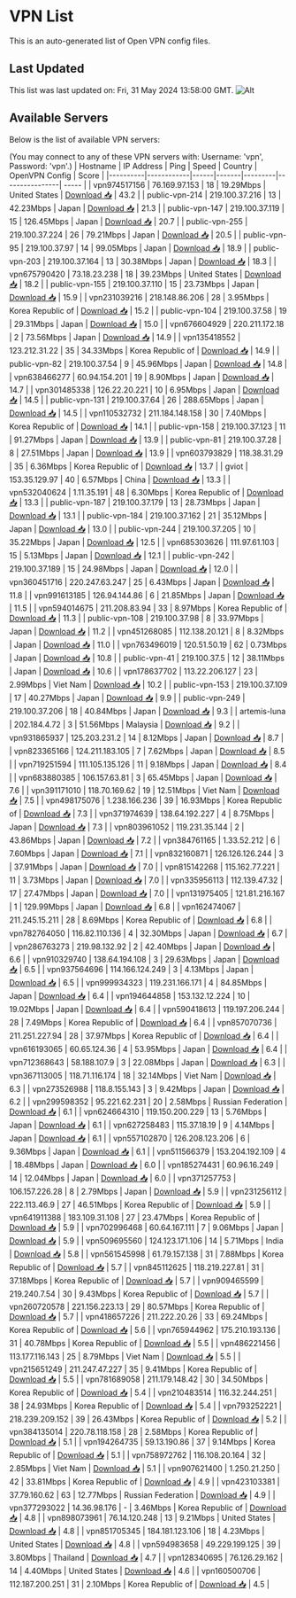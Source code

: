 # VPN List

This is an auto-generated list of Open VPN config files.

## Last Updated

This list was last updated on: Fri, 31 May 2024 13:58:00 GMT.
![Alt](https://repobeats.axiom.co/api/embed/186b98318ef1479477931607c1ad7d823f12451f.svg "Repobeats analytics image")

## Available Servers

Below is the list of available VPN servers:

(You may connect to any of these VPN servers with: Username: 'vpn', Password: 'vpn'.)
| Hostname | IP Address | Ping | Speed | Country | OpenVPN Config | Score |
|----------|------------|------|-------|---------|----------------| ----- |
| vpn974517156 | 76.169.97.153 | 18 | 19.29Mbps | United States | [Download 📥](./configs/server_0_US.ovpn) | 43.2 |
| public-vpn-214 | 219.100.37.216 | 13 | 42.23Mbps | Japan | [Download 📥](./configs/server_1_JP.ovpn) | 21.3 |
| public-vpn-147 | 219.100.37.119 | 15 | 126.45Mbps | Japan | [Download 📥](./configs/server_2_JP.ovpn) | 20.7 |
| public-vpn-255 | 219.100.37.224 | 26 | 79.21Mbps | Japan | [Download 📥](./configs/server_3_JP.ovpn) | 20.5 |
| public-vpn-95 | 219.100.37.97 | 14 | 99.05Mbps | Japan | [Download 📥](./configs/server_4_JP.ovpn) | 18.9 |
| public-vpn-203 | 219.100.37.164 | 13 | 30.38Mbps | Japan | [Download 📥](./configs/server_5_JP.ovpn) | 18.3 |
| vpn675790420 | 73.18.23.238 | 18 | 39.23Mbps | United States | [Download 📥](./configs/server_6_US.ovpn) | 18.2 |
| public-vpn-155 | 219.100.37.110 | 15 | 23.73Mbps | Japan | [Download 📥](./configs/server_7_JP.ovpn) | 15.9 |
| vpn231039216 | 218.148.86.206 | 28 | 3.95Mbps | Korea Republic of | [Download 📥](./configs/server_8_KR.ovpn) | 15.2 |
| public-vpn-104 | 219.100.37.58 | 19 | 29.31Mbps | Japan | [Download 📥](./configs/server_9_JP.ovpn) | 15.0 |
| vpn676604929 | 220.211.172.18 | 2 | 73.56Mbps | Japan | [Download 📥](./configs/server_10_JP.ovpn) | 14.9 |
| vpn135418552 | 123.212.31.22 | 35 | 34.33Mbps | Korea Republic of | [Download 📥](./configs/server_11_KR.ovpn) | 14.9 |
| public-vpn-82 | 219.100.37.54 | 9 | 45.96Mbps | Japan | [Download 📥](./configs/server_12_JP.ovpn) | 14.8 |
| vpn638466277 | 60.94.154.201 | 19 | 8.90Mbps | Japan | [Download 📥](./configs/server_13_JP.ovpn) | 14.7 |
| vpn301485338 | 126.22.20.221 | 10 | 6.95Mbps | Japan | [Download 📥](./configs/server_14_JP.ovpn) | 14.5 |
| public-vpn-131 | 219.100.37.64 | 26 | 288.65Mbps | Japan | [Download 📥](./configs/server_15_JP.ovpn) | 14.5 |
| vpn110532732 | 211.184.148.158 | 30 | 7.40Mbps | Korea Republic of | [Download 📥](./configs/server_16_KR.ovpn) | 14.1 |
| public-vpn-158 | 219.100.37.123 | 11 | 91.27Mbps | Japan | [Download 📥](./configs/server_17_JP.ovpn) | 13.9 |
| public-vpn-81 | 219.100.37.28 | 8 | 27.51Mbps | Japan | [Download 📥](./configs/server_18_JP.ovpn) | 13.9 |
| vpn603793829 | 118.38.31.29 | 35 | 6.36Mbps | Korea Republic of | [Download 📥](./configs/server_19_KR.ovpn) | 13.7 |
| gviot | 153.35.129.97 | 40 | 6.57Mbps | China | [Download 📥](./configs/server_20_CN.ovpn) | 13.3 |
| vpn532040624 | 1.11.35.191 | 48 | 6.30Mbps | Korea Republic of | [Download 📥](./configs/server_21_KR.ovpn) | 13.3 |
| public-vpn-187 | 219.100.37.179 | 13 | 28.73Mbps | Japan | [Download 📥](./configs/server_22_JP.ovpn) | 13.1 |
| public-vpn-184 | 219.100.37.162 | 21 | 35.12Mbps | Japan | [Download 📥](./configs/server_23_JP.ovpn) | 13.0 |
| public-vpn-244 | 219.100.37.205 | 10 | 35.22Mbps | Japan | [Download 📥](./configs/server_24_JP.ovpn) | 12.5 |
| vpn685303626 | 111.97.61.103 | 15 | 5.13Mbps | Japan | [Download 📥](./configs/server_25_JP.ovpn) | 12.1 |
| public-vpn-242 | 219.100.37.189 | 15 | 24.98Mbps | Japan | [Download 📥](./configs/server_26_JP.ovpn) | 12.0 |
| vpn360451716 | 220.247.63.247 | 25 | 6.43Mbps | Japan | [Download 📥](./configs/server_27_JP.ovpn) | 11.8 |
| vpn991613185 | 126.94.144.86 | 6 | 21.85Mbps | Japan | [Download 📥](./configs/server_28_JP.ovpn) | 11.5 |
| vpn594014675 | 211.208.83.94 | 33 | 8.97Mbps | Korea Republic of | [Download 📥](./configs/server_29_KR.ovpn) | 11.3 |
| public-vpn-108 | 219.100.37.98 | 8 | 33.97Mbps | Japan | [Download 📥](./configs/server_30_JP.ovpn) | 11.2 |
| vpn451268085 | 112.138.20.121 | 8 | 8.32Mbps | Japan | [Download 📥](./configs/server_31_JP.ovpn) | 11.0 |
| vpn763496019 | 120.51.50.19 | 62 | 0.73Mbps | Japan | [Download 📥](./configs/server_32_JP.ovpn) | 10.8 |
| public-vpn-41 | 219.100.37.5 | 12 | 38.11Mbps | Japan | [Download 📥](./configs/server_33_JP.ovpn) | 10.6 |
| vpn178637702 | 113.22.206.127 | 23 | 2.99Mbps | Viet Nam | [Download 📥](./configs/server_34_VN.ovpn) | 10.2 |
| public-vpn-153 | 219.100.37.109 | 17 | 40.27Mbps | Japan | [Download 📥](./configs/server_35_JP.ovpn) | 9.9 |
| public-vpn-249 | 219.100.37.206 | 18 | 40.84Mbps | Japan | [Download 📥](./configs/server_36_JP.ovpn) | 9.3 |
| artemis-luna | 202.184.4.72 | 3 | 51.56Mbps | Malaysia | [Download 📥](./configs/server_37_MY.ovpn) | 9.2 |
| vpn931865937 | 125.203.231.2 | 14 | 8.12Mbps | Japan | [Download 📥](./configs/server_38_JP.ovpn) | 8.7 |
| vpn823365166 | 124.211.183.105 | 7 | 7.62Mbps | Japan | [Download 📥](./configs/server_39_JP.ovpn) | 8.5 |
| vpn719251594 | 111.105.135.126 | 11 | 9.18Mbps | Japan | [Download 📥](./configs/server_40_JP.ovpn) | 8.4 |
| vpn683880385 | 106.157.63.81 | 3 | 65.45Mbps | Japan | [Download 📥](./configs/server_41_JP.ovpn) | 7.6 |
| vpn391171010 | 118.70.169.62 | 19 | 12.51Mbps | Viet Nam | [Download 📥](./configs/server_42_VN.ovpn) | 7.5 |
| vpn498175076 | 1.238.166.236 | 39 | 16.93Mbps | Korea Republic of | [Download 📥](./configs/server_43_KR.ovpn) | 7.3 |
| vpn371974639 | 138.64.192.227 | 4 | 8.75Mbps | Japan | [Download 📥](./configs/server_44_JP.ovpn) | 7.3 |
| vpn803961052 | 119.231.35.144 | 2 | 43.86Mbps | Japan | [Download 📥](./configs/server_45_JP.ovpn) | 7.2 |
| vpn384761165 | 1.33.52.212 | 6 | 7.60Mbps | Japan | [Download 📥](./configs/server_46_JP.ovpn) | 7.1 |
| vpn832160871 | 126.126.126.244 | 3 | 37.91Mbps | Japan | [Download 📥](./configs/server_47_JP.ovpn) | 7.0 |
| vpn815142268 | 115.162.77.221 | 11 | 3.73Mbps | Japan | [Download 📥](./configs/server_48_JP.ovpn) | 7.0 |
| vpn335956113 | 112.139.47.32 | 17 | 27.47Mbps | Japan | [Download 📥](./configs/server_49_JP.ovpn) | 7.0 |
| vpn131975405 | 121.81.216.167 | 1 | 129.99Mbps | Japan | [Download 📥](./configs/server_50_JP.ovpn) | 6.8 |
| vpn162474067 | 211.245.15.211 | 28 | 8.69Mbps | Korea Republic of | [Download 📥](./configs/server_51_KR.ovpn) | 6.8 |
| vpn782764050 | 116.82.110.136 | 4 | 32.30Mbps | Japan | [Download 📥](./configs/server_52_JP.ovpn) | 6.7 |
| vpn286763273 | 219.98.132.92 | 2 | 42.40Mbps | Japan | [Download 📥](./configs/server_53_JP.ovpn) | 6.6 |
| vpn910329740 | 138.64.194.108 | 3 | 29.63Mbps | Japan | [Download 📥](./configs/server_54_JP.ovpn) | 6.5 |
| vpn937564696 | 114.166.124.249 | 3 | 4.13Mbps | Japan | [Download 📥](./configs/server_55_JP.ovpn) | 6.5 |
| vpn999934323 | 119.231.166.171 | 4 | 84.85Mbps | Japan | [Download 📥](./configs/server_56_JP.ovpn) | 6.4 |
| vpn194644858 | 153.132.12.224 | 10 | 19.02Mbps | Japan | [Download 📥](./configs/server_57_JP.ovpn) | 6.4 |
| vpn590418613 | 119.197.206.244 | 28 | 7.49Mbps | Korea Republic of | [Download 📥](./configs/server_58_KR.ovpn) | 6.4 |
| vpn857070736 | 211.251.227.94 | 28 | 37.97Mbps | Korea Republic of | [Download 📥](./configs/server_59_KR.ovpn) | 6.4 |
| vpn616193065 | 60.65.124.36 | 4 | 53.95Mbps | Japan | [Download 📥](./configs/server_60_JP.ovpn) | 6.4 |
| vpn712368643 | 58.188.107.9 | 3 | 22.08Mbps | Japan | [Download 📥](./configs/server_61_JP.ovpn) | 6.3 |
| vpn367113005 | 118.71.116.174 | 18 | 32.14Mbps | Viet Nam | [Download 📥](./configs/server_62_VN.ovpn) | 6.3 |
| vpn273526988 | 118.8.155.143 | 3 | 9.42Mbps | Japan | [Download 📥](./configs/server_63_JP.ovpn) | 6.2 |
| vpn299598352 | 95.221.62.231 | 20 | 2.58Mbps | Russian Federation | [Download 📥](./configs/server_64_RU.ovpn) | 6.1 |
| vpn624664310 | 119.150.200.229 | 13 | 5.76Mbps | Japan | [Download 📥](./configs/server_65_JP.ovpn) | 6.1 |
| vpn627258483 | 115.37.18.19 | 9 | 4.14Mbps | Japan | [Download 📥](./configs/server_66_JP.ovpn) | 6.1 |
| vpn557102870 | 126.208.123.206 | 6 | 9.36Mbps | Japan | [Download 📥](./configs/server_67_JP.ovpn) | 6.1 |
| vpn511566379 | 153.204.192.109 | 4 | 18.48Mbps | Japan | [Download 📥](./configs/server_68_JP.ovpn) | 6.0 |
| vpn185274431 | 60.96.16.249 | 14 | 12.04Mbps | Japan | [Download 📥](./configs/server_69_JP.ovpn) | 6.0 |
| vpn371257753 | 106.157.226.28 | 8 | 2.79Mbps | Japan | [Download 📥](./configs/server_70_JP.ovpn) | 5.9 |
| vpn231256112 | 222.113.46.9 | 27 | 46.51Mbps | Korea Republic of | [Download 📥](./configs/server_71_KR.ovpn) | 5.9 |
| vpn641911388 | 183.109.31.108 | 27 | 23.47Mbps | Korea Republic of | [Download 📥](./configs/server_72_KR.ovpn) | 5.9 |
| vpn702996468 | 60.64.167.111 | 7 | 9.06Mbps | Japan | [Download 📥](./configs/server_73_JP.ovpn) | 5.9 |
| vpn509695560 | 124.123.171.106 | 14 | 5.71Mbps | India | [Download 📥](./configs/server_74_IN.ovpn) | 5.8 |
| vpn561545998 | 61.79.157.138 | 31 | 7.88Mbps | Korea Republic of | [Download 📥](./configs/server_75_KR.ovpn) | 5.7 |
| vpn845112625 | 118.219.227.81 | 31 | 37.18Mbps | Korea Republic of | [Download 📥](./configs/server_76_KR.ovpn) | 5.7 |
| vpn909465599 | 219.240.7.54 | 30 | 9.43Mbps | Korea Republic of | [Download 📥](./configs/server_77_KR.ovpn) | 5.7 |
| vpn260720578 | 221.156.223.13 | 29 | 80.57Mbps | Korea Republic of | [Download 📥](./configs/server_78_KR.ovpn) | 5.7 |
| vpn418657226 | 211.222.20.26 | 33 | 69.24Mbps | Korea Republic of | [Download 📥](./configs/server_79_KR.ovpn) | 5.6 |
| vpn765944962 | 175.210.193.136 | 31 | 40.78Mbps | Korea Republic of | [Download 📥](./configs/server_80_KR.ovpn) | 5.5 |
| vpn486221456 | 113.177.116.143 | 25 | 8.79Mbps | Viet Nam | [Download 📥](./configs/server_81_VN.ovpn) | 5.5 |
| vpn215651249 | 211.247.47.227 | 35 | 9.41Mbps | Korea Republic of | [Download 📥](./configs/server_82_KR.ovpn) | 5.5 |
| vpn781689058 | 211.179.148.42 | 30 | 34.50Mbps | Korea Republic of | [Download 📥](./configs/server_83_KR.ovpn) | 5.4 |
| vpn210483514 | 116.32.244.251 | 38 | 24.93Mbps | Korea Republic of | [Download 📥](./configs/server_84_KR.ovpn) | 5.4 |
| vpn793252221 | 218.239.209.152 | 39 | 26.43Mbps | Korea Republic of | [Download 📥](./configs/server_85_KR.ovpn) | 5.2 |
| vpn384135014 | 220.78.118.158 | 28 | 2.58Mbps | Korea Republic of | [Download 📥](./configs/server_86_KR.ovpn) | 5.1 |
| vpn194264735 | 59.13.190.86 | 37 | 9.14Mbps | Korea Republic of | [Download 📥](./configs/server_87_KR.ovpn) | 5.1 |
| vpn758972762 | 116.108.20.164 | 32 | 2.85Mbps | Viet Nam | [Download 📥](./configs/server_88_VN.ovpn) | 5.1 |
| vpn907621400 | 1.250.21.250 | 42 | 33.81Mbps | Korea Republic of | [Download 📥](./configs/server_89_KR.ovpn) | 4.9 |
| vpn423103381 | 37.79.160.62 | 63 | 12.77Mbps | Russian Federation | [Download 📥](./configs/server_90_RU.ovpn) | 4.9 |
| vpn377293022 | 14.36.98.176 | - | 3.46Mbps | Korea Republic of | [Download 📥](./configs/server_91_KR.ovpn) | 4.8 |
| vpn898073961 | 76.14.120.248 | 13 | 9.21Mbps | United States | [Download 📥](./configs/server_92_US.ovpn) | 4.8 |
| vpn851705345 | 184.181.123.106 | 18 | 4.23Mbps | United States | [Download 📥](./configs/server_93_US.ovpn) | 4.8 |
| vpn594983658 | 49.229.199.125 | 39 | 3.80Mbps | Thailand | [Download 📥](./configs/server_94_TH.ovpn) | 4.7 |
| vpn128340695 | 76.126.29.162 | 14 | 4.40Mbps | United States | [Download 📥](./configs/server_95_US.ovpn) | 4.6 |
| vpn160500706 | 112.187.200.251 | 31 | 2.10Mbps | Korea Republic of | [Download 📥](./configs/server_96_KR.ovpn) | 4.5 |

